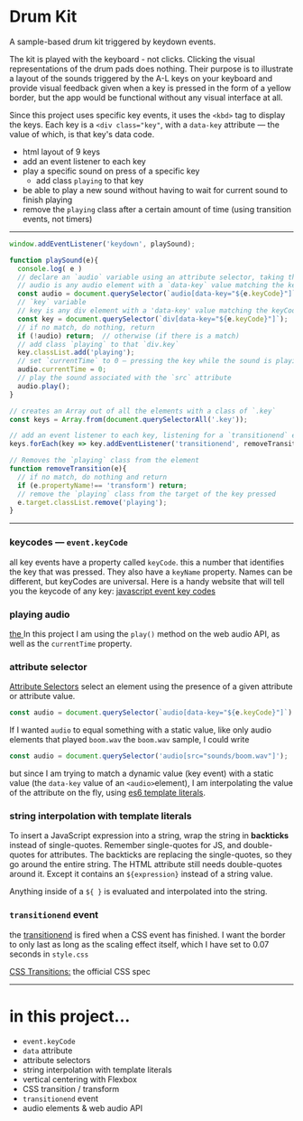 # Drum Kit
A sample-based drum kit triggered by keydown events. 

The kit is played with the keyboard - not clicks. Clicking the visual representations of the drum pads does nothing. Their purpose is to illustrate a layout of the sounds triggered by the A-L keys on your keyboard and provide visual feedback given when a key is pressed in the form of a yellow border, but the app would be functional without any visual interface at all.

Since this project uses specific key events, it uses the `<kbd>` tag to display the keys. Each key is a `<div class="key"`, with a `data-key` attribute — the value of which, is that key's data code.

* html layout of 9 keys
* add an event listener to each key
* play a specific sound on press of a specific key
  - add class `playing` to that key
* be able to play a new sound without having to wait for current sound to finish playing
* remove the `playing` class after a certain amount of time (using transition events, not timers)

___
```js
window.addEventListener('keydown', playSound);

function playSound(e){
  console.log( e )
  // declare an `audio` variable using an attribute selector, taking the keyCode from the event object, and passing it as the value to the `data-key` attribute
  // audio is any audio element with a `data-key` value matching the keyCode of the key pressed
  const audio = document.querySelector(`audio[data-key="${e.keyCode}"]`);
  // `key` variable
  // key is any div element with a 'data-key' value matching the keyCode of the key pressed
  const key = document.querySelector(`div[data-key="${e.keyCode}"]`);
  // if no match, do nothing, return
  if (!audio) return;  // otherwise (if there is a match)
  // add class `playing` to that `div.key`
  key.classList.add('playing');  
  // set `currentTime` to 0 — pressing the key while the sound is playing starts the sound from the beginning
  audio.currentTime = 0;  
  // play the sound associated with the `src` attribute
  audio.play();
}

// creates an Array out of all the elements with a class of `.key`
const keys = Array.from(document.querySelectorAll('.key'));

// add an event listener to each key, listening for a `transitionend` event
keys.forEach(key => key.addEventListener('transitionend', removeTransition));

// Removes the `playing` class from the element
function removeTransition(e){
  // if no match, do nothing and return
  if (e.propertyName!== 'transform') return;
  // remove the `playing` class from the target of the key pressed
  e.target.classList.remove('playing');
}

```
___

### keycodes — `event.keyCode`
all key events have a property called `keyCode`. this a number that identifies the key that was pressed. They also have a `keyName` property. Names can be different, but keyCodes are universal.
Here is a handy website that will tell you the keycode of any key:
[javascript event key codes](http://keycode.info)

### playing audio
[the <audio> element](https://developer.mozilla.org/en-US/docs/Web/HTML/Element/audio)
In this project I am using the `play()` method on the web audio API, as well as the `currentTime` property.


### attribute selector
[Attribute Selectors](https://developer.mozilla.org/en-US/docs/Web/CSS/Attribute_selectors) select an element using the presence of a given attribute or attribute value.

```js
const audio = document.querySelector(`audio[data-key="${e.keyCode}"]`)
```

If I wanted `audio` to equal something with a static value, like only audio elements that played `boom.wav` the `boom.wav` sample, I could write

```js
const audio = document.querySelector('audio[src="sounds/boom.wav"]');
```
but since I am trying to match a dynamic value (key event) with a static value (the `data-key` value of an `<audio>`element), I am interpolating the value of the attribute on the fly, using [es6 template literals](https://developer.mozilla.org/en-US/docs/Web/JavaScript/Reference/Template_literals).

### string interpolation with template literals
To insert a JavaScript expression into a string, wrap the string in **backticks** instead of single-quotes. Remember single-quotes for JS, and double-quotes for attributes. The backticks are replacing the single-quotes, so they go around the entire string. The HTML attribute still needs double-quotes around it. Except it contains an `${expression}` instead
of a string value. 

Anything inside of a `${ }` is evaluated and interpolated into the string.

### `transitionend` event
the [transitionend](https://developer.mozilla.org/en-US/docs/Web/Events/transitionend) is fired when a CSS event has finished. I want the border to only last as long as the scaling effect itself, which I have set to 0.07 seconds in `style.css`

[CSS Transitions:](https://drafts.csswg.org/css-transitions/) the official CSS spec

___

# in this project...

* `event.keyCode`
* `data` attribute
* attribute selectors
* string interpolation with template literals
* vertical centering with Flexbox
* CSS transition / transform
* `transitionend` event
* audio elements & web audio API
